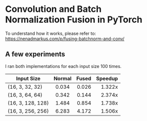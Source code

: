 # Convolution and Batch Normalization Fusion in PyTorch

To understand how it works, please refer to: https://nenadmarkus.com/p/fusing-batchnorm-and-conv/

## A few experiments

I ran both implementations for each input size 100 times.

| Input Size        | Normal           | Fused  | Speedup |
| ------------- |:-------------:| -----:| -----:|
| (16, 3, 32, 32)      | 0.034 | 0.026 | 1.322x|
| (16, 3, 64, 64)      | 0.342     |   0.144 | 2.374x|
| (16, 3, 128, 128) | 1.484     |    0.854 |  1.738x|
| (16, 3, 256, 256) | 6.283     |    4.172 |  1.506x|